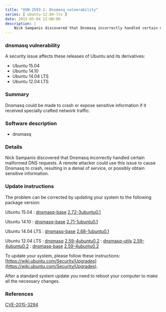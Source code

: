 ```yaml
---
title: "USN-2593-1: Dnsmasq vulnerability"
series: [ ubuntu-12.04-lts ]
date: 2015-05-04 12:00:00
description: |
    Nick Sampanis discovered that Dnsmasq incorrectly handled certain malformed DNS requests. A remote attacker could use this issue to cause Dnsmasq to crash, resulting in a denial of service, or possibly obtain sensitive information. 
--- 
```

 
### dnsmasq vulnerability

A security issue affects these releases of Ubuntu and its derivatives:

* Ubuntu 15.04
* Ubuntu 14.10
* Ubuntu 14.04 LTS
* Ubuntu 12.04 LTS

### Summary

Dnsmasq could be made to crash or expose sensitive information if it received specially crafted network traffic.

### Software description

* dnsmasq 

### Details

Nick Sampanis discovered that Dnsmasq incorrectly handled certain malformed DNS requests. A remote attacker could use this issue to cause Dnsmasq to crash, resulting in a denial of service, or possibly obtain sensitive information. 

### Update instructions

The problem can be corrected by updating your system to the following package version:

Ubuntu 15.04
 : [dnsmasq-base](https://launchpad.net/ubuntu/+source/dnsmasq) <span> [2.72-3ubuntu0.1](https://launchpad.net/ubuntu/+source/dnsmasq/2.72-3ubuntu0.1) </span> 

Ubuntu 14.10
 : [dnsmasq-base](https://launchpad.net/ubuntu/+source/dnsmasq) <span> [2.71-1ubuntu0.1](https://launchpad.net/ubuntu/+source/dnsmasq/2.71-1ubuntu0.1) </span> 

Ubuntu 14.04 LTS
 : [dnsmasq-base](https://launchpad.net/ubuntu/+source/dnsmasq) <span> [2.68-1ubuntu0.1](https://launchpad.net/ubuntu/+source/dnsmasq/2.68-1ubuntu0.1) </span> 

Ubuntu 12.04 LTS
 : [dnsmasq](https://launchpad.net/ubuntu/+source/dnsmasq) <span> [2.59-4ubuntu0.2](https://launchpad.net/ubuntu/+source/dnsmasq/2.59-4ubuntu0.2) </span> 
 : [dnsmasq-utils](https://launchpad.net/ubuntu/+source/dnsmasq) <span> [2.59-4ubuntu0.2](https://launchpad.net/ubuntu/+source/dnsmasq/2.59-4ubuntu0.2) </span> 
 : [dnsmasq-base](https://launchpad.net/ubuntu/+source/dnsmasq) <span> [2.59-4ubuntu0.2](https://launchpad.net/ubuntu/+source/dnsmasq/2.59-4ubuntu0.2) </span> 

To update your system, please follow these instructions: [https://wiki.ubuntu.com/Security/Upgrades](https://wiki.ubuntu.com/Security/Upgrades).

After a standard system update you need to reboot your computer to make all the necessary changes. 

### References

 [CVE-2015-3294](http://people.ubuntu.com/~ubuntu-security/cve/CVE-2015-3294)
 
